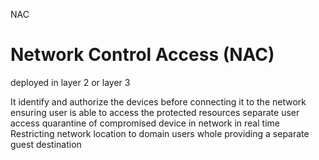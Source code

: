 NAC

# Network Control Access (NAC)

deployed in layer 2 or layer 3

It identify and authorize the devices before connecting it to the network
ensuring user is able to access the protected resources
separate user access
quarantine of compromised device in network in real time
Restricting network location to domain users whole providing a separate guest destination
